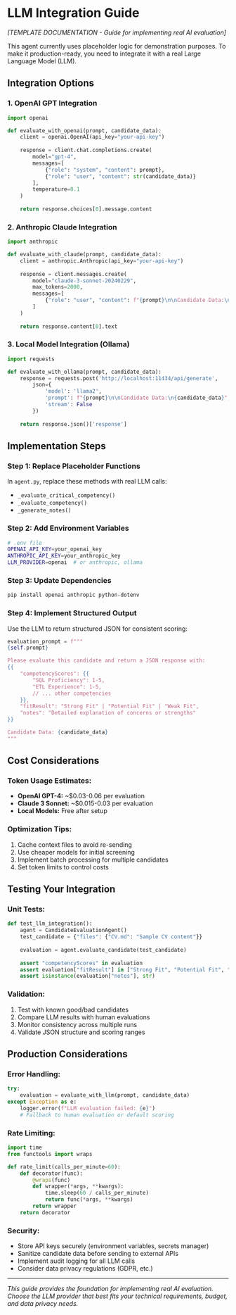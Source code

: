 # LLM Integration Guide
*[TEMPLATE DOCUMENTATION - Guide for implementing real AI evaluation]*

This agent currently uses placeholder logic for demonstration purposes. To make it production-ready, you need to integrate it with a real Large Language Model (LLM).

## Integration Options

### 1. OpenAI GPT Integration
```python
import openai

def evaluate_with_openai(prompt, candidate_data):
    client = openai.OpenAI(api_key="your-api-key")
    
    response = client.chat.completions.create(
        model="gpt-4",
        messages=[
            {"role": "system", "content": prompt},
            {"role": "user", "content": str(candidate_data)}
        ],
        temperature=0.1
    )
    
    return response.choices[0].message.content
```

### 2. Anthropic Claude Integration
```python
import anthropic

def evaluate_with_claude(prompt, candidate_data):
    client = anthropic.Anthropic(api_key="your-api-key")
    
    response = client.messages.create(
        model="claude-3-sonnet-20240229",
        max_tokens=2000,
        messages=[
            {"role": "user", "content": f"{prompt}\n\nCandidate Data:\n{candidate_data}"}
        ]
    )
    
    return response.content[0].text
```

### 3. Local Model Integration (Ollama)
```python
import requests

def evaluate_with_ollama(prompt, candidate_data):
    response = requests.post('http://localhost:11434/api/generate',
        json={
            'model': 'llama2',
            'prompt': f"{prompt}\n\nCandidate Data:\n{candidate_data}",
            'stream': False
        })
    
    return response.json()['response']
```

## Implementation Steps

### Step 1: Replace Placeholder Functions
In `agent.py`, replace these methods with real LLM calls:
- `_evaluate_critical_competency()`
- `_evaluate_competency()`
- `_generate_notes()`

### Step 2: Add Environment Variables
```bash
# .env file
OPENAI_API_KEY=your_openai_key
ANTHROPIC_API_KEY=your_anthropic_key
LLM_PROVIDER=openai  # or anthropic, ollama
```

### Step 3: Update Dependencies
```bash
pip install openai anthropic python-dotenv
```

### Step 4: Implement Structured Output
Use the LLM to return structured JSON for consistent scoring:

```python
evaluation_prompt = f"""
{self.prompt}

Please evaluate this candidate and return a JSON response with:
{{
    "competencyScores": {{
        "SQL Proficiency": 1-5,
        "ETL Experience": 1-5,
        // ... other competencies
    }},
    "fitResult": "Strong Fit" | "Potential Fit" | "Weak Fit",
    "notes": "Detailed explanation of concerns or strengths"
}}

Candidate Data: {candidate_data}
"""
```

## Cost Considerations

### Token Usage Estimates:
- **OpenAI GPT-4:** ~$0.03-0.06 per evaluation
- **Claude 3 Sonnet:** ~$0.015-0.03 per evaluation  
- **Local Models:** Free after setup

### Optimization Tips:
1. Cache context files to avoid re-sending
2. Use cheaper models for initial screening
3. Implement batch processing for multiple candidates
4. Set token limits to control costs

## Testing Your Integration

### Unit Tests:
```python
def test_llm_integration():
    agent = CandidateEvaluationAgent()
    test_candidate = {"files": {"CV.md": "Sample CV content"}}
    
    evaluation = agent.evaluate_candidate(test_candidate)
    
    assert "competencyScores" in evaluation
    assert evaluation["fitResult"] in ["Strong Fit", "Potential Fit", "Weak Fit"]
    assert isinstance(evaluation["notes"], str)
```

### Validation:
1. Test with known good/bad candidates
2. Compare LLM results with human evaluations
3. Monitor consistency across multiple runs
4. Validate JSON structure and scoring ranges

## Production Considerations

### Error Handling:
```python
try:
    evaluation = evaluate_with_llm(prompt, candidate_data)
except Exception as e:
    logger.error(f"LLM evaluation failed: {e}")
    # Fallback to human evaluation or default scoring
```

### Rate Limiting:
```python
import time
from functools import wraps

def rate_limit(calls_per_minute=60):
    def decorator(func):
        @wraps(func)
        def wrapper(*args, **kwargs):
            time.sleep(60 / calls_per_minute)
            return func(*args, **kwargs)
        return wrapper
    return decorator
```

### Security:
- Store API keys securely (environment variables, secrets manager)
- Sanitize candidate data before sending to external APIs
- Implement audit logging for all LLM calls
- Consider data privacy regulations (GDPR, etc.)

---

*This guide provides the foundation for implementing real AI evaluation. Choose the LLM provider that best fits your technical requirements, budget, and data privacy needs.* 